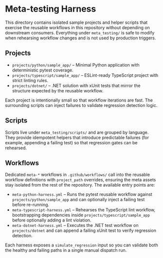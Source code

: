 # Meta-testing Harness

This directory contains isolated sample projects and helper scripts that exercise the reusable workflows in this repository without depending on downstream consumers. Everything under `meta_testing/` is safe to modify when rehearsing workflow changes and is not used by production triggers.

## Projects

- `projects/python/sample_app/` – Minimal Python application with deterministic pytest coverage.
- `projects/typescript/sample_app/` – ESLint-ready TypeScript project with strict linting rules.
- `projects/dotnet/` – .NET solution with xUnit tests that mirror the structure expected by the reusable workflow.

Each project is intentionally small so that workflow iterations are fast. The surrounding scripts can inject failures to validate regression detection logic.

## Scripts

Scripts live under `meta_testing/scripts/` and are grouped by language. They provide idempotent helpers that introduce predictable failures (for example, appending a failing test) so that regression gates can be rehearsed.

## Workflows

Dedicated `meta-*` workflows in `.github/workflows/` call into the reusable workflow definitions with `project_path` overrides, ensuring the meta assets stay isolated from the rest of the repository. The available entry points are:

- `meta-python-harness.yml` – Runs the pytest reusable workflow against `projects/python/sample_app` and can optionally inject a failing test before re-running.
- `meta-typescript-harness.yml` – Rehearses the TypeScript lint workflow, bootstrapping dependencies inside `projects/typescript/sample_app` before optionally adding a lint violation.
- `meta-dotnet-harness.yml` – Executes the .NET test workflow on `projects/dotnet` and can append a failing xUnit test to verify regression detection.

Each harness exposes a `simulate_regression` input so you can validate both the healthy and failing paths in a single manual dispatch run.
